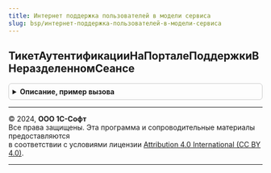 ```yaml
---
title: Интернет поддержка пользователей в модели сервиса
slug: bsp/интернет-поддержка-пользователей-в-модели-сервиса
---
```



## ТикетАутентификацииНаПорталеПоддержкиВНеразделенномСеансе
<details style="margin: 1em 0; padding: 0.5em; border: 1px solid #ccc; border-radius: 6px;">

<summary style="font-weight: bold; cursor: pointer;">Описание, пример вызова</summary>

```bsl

// Возвращает тикет аутентификации пользователя на портале поддержки
// при работе в модели сервиса в неразделенном сеансе.
// Возвращенный тикет может быть проверен вызовом операции check
// сервиса https://login.1c.ru или https://login.1c.eu
//
// Подробнее см. https://login.1c.ru/rest/public/swagger-ui.html.
//
// Параметры:
//  ВладелецТикета - Строка - произвольное имя сервиса, для которого
//      выполняется аутентификация пользователя. Это же имя должно
//      использоваться при вызове операции checkTicket();
//      Не допускается незаполненное значение параметра;
//  ОбластьДанных - Число - номер области данных (абонент), для которой
//      выполняется получение тикета.
//
// Возвращаемое значение:
//  Структура - результат получения тикета. Поля структуры:
//      * Тикет - Строка - полученный тикет аутентификации. Если при получении
//        тикета произошла ошибка, значение поля - пустая строка.
//      * КодОшибки - Строка - строковый код возникшей ошибки, который
//        может быть обработан вызывающим функционалом:
//              - <Пустая строка> - получение тикета выполнено успешно;
//              - "ОшибкаПодключения" - ошибка при подключении к сервису;
//              - "ОшибкаСервиса" - внутренняя ошибка сервиса;
//              - "НеизвестнаяОшибка" - при получении тикета возникла
//                 неизвестная (необрабатываемая) ошибка;
//      * СообщениеОбОшибке - Строка - краткое описание ошибки, которое
//        может быть отображено пользователю;
//      * ИнформацияОбОшибке - Строка - подробное описание ошибки, которое
//        может быть записано в журнал регистрации.
//
Функция ТикетАутентификацииНаПорталеПоддержкиВНеразделенномСеансе(ВладелецТикета, ОбластьДанных) Экспорт
```

Пример вызова
```bsl
Результат = ИнтернетПоддержкаПользователейВМоделиСервиса.ТикетАутентификацииНаПорталеПоддержкиВНеразделенномСеансе(ВладелецТикета, ОбластьДанных) 
```
</details>

---

© 2024, **ООО 1С-Софт**  
Все права защищены. Эта программа и сопроводительные материалы предоставляются  
в соответствии с условиями лицензии [Attribution 4.0 International (CC BY 4.0)](https://creativecommons.org/licenses/by/4.0/legalcode).

---
